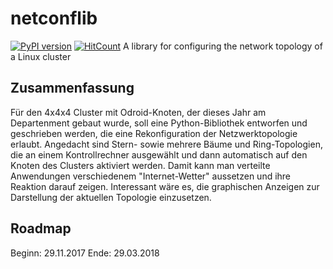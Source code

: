 # netconflib
[![PyPI version](https://badge.fury.io/py/netconflib.svg)](https://badge.fury.io/py/netconflib)
[![HitCount](http://hits.dwyl.io/xhotsniperx/Netconflib.svg)](http://hits.dwyl.io/xhotsniperx/Netconflib)
A library for configuring the network topology of a Linux  cluster

## Zusammenfassung
Für den 4x4x4 Cluster mit Odroid-Knoten, der dieses Jahr am Departenment gebaut wurde, soll eine Python-Bibliothek entworfen und geschrieben werden, die eine Rekonfiguration der Netzwerktopologie erlaubt. Angedacht sind Stern- sowie mehrere Bäume und Ring-Topologien, die an einem Kontrollrechner ausgewählt und dann automatisch auf den Knoten des Clusters aktiviert werden. Damit kann man verteilte Anwendungen verschiedenem "Internet-Wetter" aussetzen und ihre Reaktion darauf zeigen. Interessant wäre es, die graphischen Anzeigen zur Darstellung der aktuellen Topologie einzusetzen.

## Roadmap
Beginn: 29.11.2017
Ende: 29.03.2018


